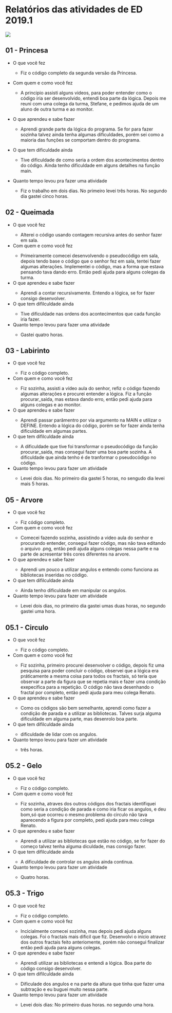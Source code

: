 # Relatórios das atividades de ED 2019.1
![](https://avatars1.githubusercontent.com/u/16566520?s=400&v=4)
## 01 - Princesa
* O que você fez<p>
    * Fiz o código completo da segunda versão da Princesa.
* Com quem e como você fez<p>
    * A principio assisti alguns videos, para poder entender como o código iria ser desenvolvido, entendi boa parte da lógica. Depois me reuni com uma colega da turma, Stefane, e pedimos ajuda de um aluno de outra turma e ao monitor.

* O que aprendeu e sabe fazer<p> 
    * Aprendi grande parte da lógica do programa. Se for para fazer sozinha talvez ainda tenha algumas dificuldades, porém sei como a maioria das funções se comportam dentro do programa. 
* O que tem dificuldade ainda<p> 
    * Tive dificuldade de como seria a ordem dos acontecimentos dentro do código. Ainda tenho dificuldade em alguns detalhes na função main.

* Quanto tempo levou pra fazer uma atividade<p>
    * Fiz o trabalho em dois dias. No primeiro levei três horas.  No segundo dia gastei cinco horas.
## 02 - Queimada
* O que você fez<p>
    * Alterei o código usando contagem recursiva antes do senhor fazer em sala.
* Com quem e como você fez<p>
    *  Primeiramente comecei desenvolvendo o pseudocódigo em sala, depois  tendo  base o código que o senhor fez em sala, tentei fazer algumas alterações. Implementei o código, mas a forma que estava pensando tava dando erro. Então pedi ajuda para alguns colegas da turma.
* O que aprendeu e sabe fazer<p>
    * Aprendi a contar recursivamente. Entendo a lógica, se for fazer consigo desenvolver.
* O que tem difilculdade ainda<p>
    * Tive dificuldade nas ordens dos acontecimentos que cada função iria fazer.
* Quanto tempo levou para fazer uma atividade<p>
    * Gastei quatro horas.
## 03 - Labirinto
* O que você fez<p>
    * Fiz o código completo.
* Com quem e como você fez<p>
    * Fiz sozinha, assisti a vídeo aula do senhor, refiz o código fazendo algumas alterações e procurei entender a lógica. Fiz a função procurar_saida, mas estava dando erro, então pedi ajuda para alguns colegas e ao monitor.
* O que aprendeu e sabe fazer<p>
    * Aprendi passar parâmentro por via argumento na MAIN e utilizar o DEFINE. Entendo a lógica do código, porém se for fazer ainda tenha dificuldade em algumas partes.
* O que tem difilculdade ainda<p>
    * A dificuldade que tive foi transformar o pseudocódigo da função procurar_saida, mas consegui fazer uma boa parte sozinha. A dificuldade que ainda tenho é de tranformar o pseudocódigo no código.
* Quanto tempo levou para fazer um atividade<p>
    * Levei dois dias. No primeiro dia gastei 5 horas, no sengudo dia levei mais 5 horas.

## 05 - Arvore
* O que você fez<p>
    * Fiz código completo. 
* Com quem e como você fez<p>
    * Comecei fazendo sozinha, assistindo a video aula do senhor e procurando entender, consegui fazer  código, mas não tava editando o arquivo .png, então pedi ajuda alguns colegas nessa parte e na parte de acresentar três cores diferentes na arvore. 
* O que aprendeu e sabe fazer<p>
    * Aprendi um pouco a utilizar angulos e entendo como funciona as bibliotecas inseridas no código.
* O que tem difilculdade ainda<p>
    * Ainda tenho dificuldade em manipular os angulos.
* Quanto tempo levou para fazer um atividade<p>
    * Levei dois dias, no primeiro dia gastei umas duas horas, no segundo gastei uma hora.
## 05.1 - Circulo
* O que você fez<p>
    * Fiz o código completo.
* Com quem e como você fez<p>
    * Fiz sozinha, primeiro procurei desenvolver o código, depois fiz uma pesquisa para poder concluir o código, observei que a lógica era práticamente a mesma coisa para todos os fractais, só teria que observar a parte da figura que se repetia mais e fazer uma condição exepecifica para a repetição. O código não tava desenhando o fractal por completo, então pedi ajuda para meu colega Renato. 
* O que aprendeu e sabe fazer<p>
    * Como os códigos são bem semelhante, aprendi como fazer a condição de parada e a utilizar as bibliotecas. Talves surja alguma dificuldade em alguma parte, mas desenrolo boa parte. 
* O que tem difilculdade ainda<p>
    * dificuldade de lidar com os angulos.
* Quanto tempo levou para fazer um atividade<p>
    * três horas.
## 05.2 - Gelo
* O que você fez<p>
    * Fiz o código completo.
* Com quem e como você fez<p>
    * Fiz sozinha, atraves dos outros códigos dos fractais identifiquei como seria a condição de parada e como iria ficar os angulos, e deu bom,só que ocorreu o mesmo problema do circulo não tava aparecendo a figura por completo, pedi ajuda para meu colega Renato. 
* O que aprendeu e sabe fazer<p>
    * Aprendi a utilizar as bibliotecas que estão no código, se for fazer do começo talvez tenha alguma diculdade, mas consigo fazer.
* O que tem difilculdade ainda<p>
    * A dificuldade de controlar os angulos ainda continua.
* Quanto tempo levou para fazer um atividade<p>
    * Quatro horas.

## 05.3 - Trigo
* O que você fez<p>
    * Fiz o código completo.
* Com quem e como você fez<p>
    * Incicialmente comecei sozinha, mas depois pedi ajuda alguns colegas. Foi o fractais mais dificil que fiz. Desenvolvi o inicio atravez dos outros fractais feito anteriomente, porém não consegui finalizar então pedi ajuda para alguns colegas.
* O que aprendeu e sabe fazer<p>
    * Aprendi utilizar as bibliotecas e entendi a lógica. Boa parte do código consigo desenvolver.
* O que tem difilculdade ainda<p>
    * Dificulade dos angulos e na parte da altura que tinha que fazer uma subtração e eu buguei muito nessa parte.
* Quanto tempo levou para fazer um atividade<p>
    * Levei dois dias: No primeiro duas horas. no segundo uma hora.